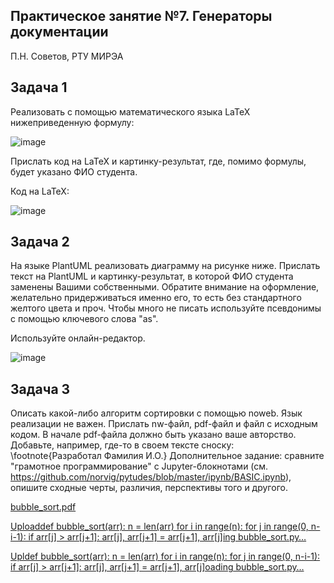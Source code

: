 ## Практическое занятие №7. Генераторы документации
П.Н. Советов, РТУ МИРЭА

## Задача 1
Реализовать с помощью математического языка LaTeX нижеприведенную формулу:

![image](https://github.com/user-attachments/assets/322f1fb0-8e33-43bf-a4ff-0d7e5095a00b)


Прислать код на LaTeX и картинку-результат, где, помимо формулы, будет указано ФИО студента.

Код на LaTeX: 

![image](https://github.com/user-attachments/assets/6de5cac7-d81b-4988-ace9-dbd4defb337b)

## Задача 2
На языке PlantUML реализовать диаграмму на рисунке ниже. Прислать текст на PlantUML и картинку-результат, в которой ФИО студента заменены Вашими собственными. Обратите внимание на оформление, желательно придерживаться именно его, то есть без стандартного желтого цвета и проч. Чтобы много не писать используйте псевдонимы с помощью ключевого слова "as".

Используйте онлайн-редактор.

![image](https://github.com/user-attachments/assets/7d4f5adc-1416-47b6-a5e0-22ea8292aabc)

## Задача 3
Описать какой-либо алгоритм сортировки с помощью noweb. Язык реализации не важен. Прислать nw-файл, pdf-файл и файл с исходным кодом. В начале pdf-файла должно быть указано ваше авторство. Добавьте, например, где-то в своем тексте сноску: \footnote{Разработал Фамилия И.О.} Дополнительное задание: сравните "грамотное программирование" с Jupyter-блокнотами (см. https://github.com/norvig/pytudes/blob/master/ipynb/BASIC.ipynb), опишите сходные черты, различия, перспективы того и другого.

[bubble_sort.pdf](https://github.com/user-attachments/files/18139479/bubble_sort.pdf)

[Uploaddef bubble_sort(arr):
    n = len(arr)
    for i in range(n):
        for j in range(0, n-i-1):
            if arr[j] > arr[j+1]:
                arr[j], arr[j+1] = arr[j+1], arr[j]ing bubble_sort.py…]()


[Upldef bubble_sort(arr):
    n = len(arr)
    for i in range(n):
        for j in range(0, n-i-1):
            if arr[j] > arr[j+1]:
                arr[j], arr[j+1] = arr[j+1], arr[j]oading bubble_sort.py…]()

